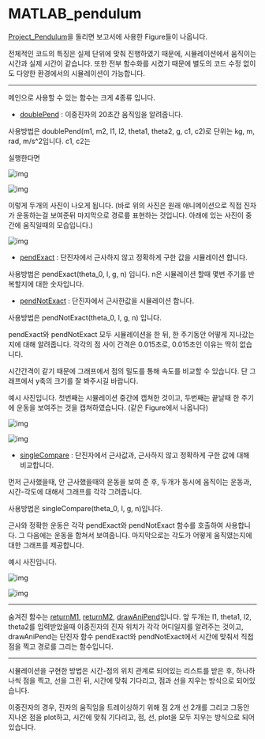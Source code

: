 # MATLAB_pendulum
[Project_Pendulum](Project_Pendulum.m)을 돌리면 보고서에 사용한 Figure들이 나옵니다.

전체적인 코드의 특징은 실제 단위에 맞춰 진행하였기 때문에, 시뮬레이션에서 움직이는 시간과 실제 시간이 같습니다. 또한 전부 함수화를 시켰기 때문에 별도의 코드 수정 없이도 다양한 환경에서의 시뮬레이션이 가능합니다.
- - -
메인으로 사용할 수 있는 함수는 크게 4종류 입니다.
- [doublePend](doublePend.m) : 이중진자의 20초간 움직임을 알려줍니다.

사용방법은 doublePend(m1, m2, l1, l2, theta1, theta2, g, c1, c2)로 단위는 kg, m, rad, m/s^2입니다. c1, c2는 


실행한다면

![img](https://s3.us-west-2.amazonaws.com/secure.notion-static.com/2076070a-a8d0-471f-9b78-98275ab8b792/Dp_1.png?X-Amz-Algorithm=AWS4-HMAC-SHA256&X-Amz-Content-Sha256=UNSIGNED-PAYLOAD&X-Amz-Credential=AKIAT73L2G45EIPT3X45%2F20221113%2Fus-west-2%2Fs3%2Faws4_request&X-Amz-Date=20221113T082759Z&X-Amz-Expires=86400&X-Amz-Signature=0e9667e791b15ae21e621601a7bc0b3d08f47e0d84045ea36b5ad43603f9483c&X-Amz-SignedHeaders=host&response-content-disposition=filename%3D"Dp_1.png"&x-id=GetObject)


![img](https://s3.us-west-2.amazonaws.com/secure.notion-static.com/18985d85-522c-4c2f-804e-5d3e63bf929a/Dp_2.png?X-Amz-Algorithm=AWS4-HMAC-SHA256&X-Amz-Content-Sha256=UNSIGNED-PAYLOAD&X-Amz-Credential=AKIAT73L2G45EIPT3X45%2F20221113%2Fus-west-2%2Fs3%2Faws4_request&X-Amz-Date=20221113T083649Z&X-Amz-Expires=86400&X-Amz-Signature=1ca93ff4f0aad990eac024733523eb227982c1dacb176d3b5d5dc12592c7ee19&X-Amz-SignedHeaders=host&response-content-disposition=filename%3D"Dp_2.png"&x-id=GetObject)

이렇게 두개의 사진이 나오게 됩니다. (바로 위의 사진은 원래 애니메이션으로 직접 진자가 운동하는걸 보여준뒤 마지막으로 경로릎 표현하는 것입니다. 아래에 있는 사진이 중간에 움직일때의 모습입니다.)

![img](https://s3.us-west-2.amazonaws.com/secure.notion-static.com/86ca26f8-43c7-4588-9152-069a784c7e84/Untitled.png?X-Amz-Algorithm=AWS4-HMAC-SHA256&X-Amz-Content-Sha256=UNSIGNED-PAYLOAD&X-Amz-Credential=AKIAT73L2G45EIPT3X45%2F20221113%2Fus-west-2%2Fs3%2Faws4_request&X-Amz-Date=20221113T084628Z&X-Amz-Expires=86400&X-Amz-Signature=7e57391e9446bc9ab313e68d1656e2187a3322c6a0c93a2cf369dd6732c60688&X-Amz-SignedHeaders=host&response-content-disposition=filename%3D"Untitled.png"&x-id=GetObject)

- [pendExact](pendExact.m) : 단진자에서 근사하지 않고 정확하게 구한 값을 시뮬레이션 합니다.

사용방법은 pendExact(theta_0, l, g, n) 입니다. n은 시뮬레이션 할때 몇번 주기를 반복할지에 대한 숫자입니다.

- [pendNotExact](pendNotExact.m) : 단진자에서 근사한값을 시뮬레이션 합니다.

사용방법은 pendNotExact(theta_0, l, g, n) 입니다. 

pendExact와 pendNotExact 모두 시뮬레이션을 한 뒤, 한 주기동안 어떻게 지나갔는지에 대해 알려줍니다. 각각의 점 사이 간격은 0.015초로, 0.015초인 이유는 딱히 없습니다.

시간간격이 같기 때문에 그래프에서 점의 밀도를 통해 속도를 비교할 수 있습니다. 단 그래프에서 y축의 크기를 잘 봐주시길 바랍니다.

예시 사진입니다. 첫번째는 시뮬레이션 중간에 캡쳐한 것이고, 두번째는 끝날때 한 주기에 운동을 보여주는 것을 캡쳐하였습니다. (같은 Figure에서 나옵니다)

![img](https://s3.us-west-2.amazonaws.com/secure.notion-static.com/2806bbeb-ee47-485b-a6c4-0ba44c83206c/Untitled.png?X-Amz-Algorithm=AWS4-HMAC-SHA256&X-Amz-Content-Sha256=UNSIGNED-PAYLOAD&X-Amz-Credential=AKIAT73L2G45EIPT3X45%2F20221113%2Fus-west-2%2Fs3%2Faws4_request&X-Amz-Date=20221113T085154Z&X-Amz-Expires=86400&X-Amz-Signature=677c5a0f62c16e77c77dd7793cd2fc2b222c50e0317ffcf2c419ea8bbfe721af&X-Amz-SignedHeaders=host&response-content-disposition=filename%3D"Untitled.png"&x-id=GetObject)

![img](https://s3.us-west-2.amazonaws.com/secure.notion-static.com/5867e0cf-382f-438b-b71e-46317c63e820/Untitled.png?X-Amz-Algorithm=AWS4-HMAC-SHA256&X-Amz-Content-Sha256=UNSIGNED-PAYLOAD&X-Amz-Credential=AKIAT73L2G45EIPT3X45%2F20221113%2Fus-west-2%2Fs3%2Faws4_request&X-Amz-Date=20221113T085329Z&X-Amz-Expires=86400&X-Amz-Signature=0a3d4029e566580ad5fd6da39c0ced53d3d76a473eaa1f36acf0121ee15c1aac&X-Amz-SignedHeaders=host&response-content-disposition=filename%3D"Untitled.png"&x-id=GetObject)

- [singleCompare](singleCompare.m) : 단진자에서 근사값과, 근사하지 않고 정확하게 구한 값에 대해 비교합니다.

먼저 근사했을때, 안 근사했을때의 운동을 보여 준 후, 두개가 동시에 움직이는 운동과,시간-각도에 대해서 그래프를 각각 그려줍니다.

사용방법은 singleCompare(theta_0, l, g, n)입니다. 

근사와 정확한 운동은 각각 pendExact와 pendNotExact 함수를 호출하여 사용합니다. 그 다음에는 운동을 합쳐서 보여줍니다. 마지막으로는 각도가 어떻게 움직였는지에 대한 그래프를 제공합니다.

예시 사진입니다.


![img](https://s3.us-west-2.amazonaws.com/secure.notion-static.com/3789ba3d-6a58-479a-b825-423a8da70383/Untitled.png?X-Amz-Algorithm=AWS4-HMAC-SHA256&X-Amz-Content-Sha256=UNSIGNED-PAYLOAD&X-Amz-Credential=AKIAT73L2G45EIPT3X45%2F20221113%2Fus-west-2%2Fs3%2Faws4_request&X-Amz-Date=20221113T085739Z&X-Amz-Expires=86400&X-Amz-Signature=86f939fca73774fd4264e676f8374ad04ba9470fc9f2613b07d00334635d1edd&X-Amz-SignedHeaders=host&response-content-disposition=filename%3D"Untitled.png"&x-id=GetObject)

![img](https://s3.us-west-2.amazonaws.com/secure.notion-static.com/2f7e5ebb-eeea-4391-94b2-46a58490a8a3/Untitled.png?X-Amz-Algorithm=AWS4-HMAC-SHA256&X-Amz-Content-Sha256=UNSIGNED-PAYLOAD&X-Amz-Credential=AKIAT73L2G45EIPT3X45%2F20221113%2Fus-west-2%2Fs3%2Faws4_request&X-Amz-Date=20221113T085742Z&X-Amz-Expires=86400&X-Amz-Signature=f9d9922d4dc406e8d4cdf5f56b8537846763714c2eeba5de55615d95087834a2&X-Amz-SignedHeaders=host&response-content-disposition=filename%3D"Untitled.png"&x-id=GetObject)

- - -
숨겨진 함수는 [returnM1](returnM1.m), [returnM2](returnM2.m), [drawAniPend](drawAniPend.m)입니다. 앞 두개는 l1, theta1, l2, theta2를 입력받았을때 이중진자의 진자 위치가 각각 어디일지를 알려주는 것이고, drawAniPend는 단진자 함수 pendExact와 pendNotExact에서 시간에 맞춰서 직접 점을 찍고 경로를 그리는 함수입니다.

- - -
시뮬레이션을 구현한 방법은 시간-점의 위치 관계로 되어있는 리스트를 받은 후, 하나하나씩 점을 찍고, 선을 그린 뒤, 시간에 맞춰 기다리고, 점과 선을 지우는 방식으로 되어있습니다.

이중진자의 경우, 진자의 움직임을 트레이싱하기 위해 점 2개 선 2개를 그리고 그동안 지나온 점을 plot하고, 시간에 맞춰 기다리고, 점, 선, plot을 모두 지우는 방식으로 되어있습니다.

